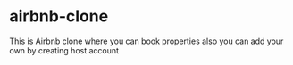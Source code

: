 # airbnb-clone

This is Airbnb clone where you can book properties also you can add your own by creating host account

